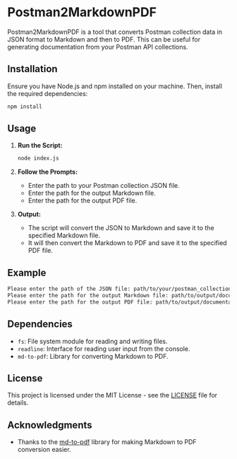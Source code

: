# Postman2MarkdownPDF

Postman2MarkdownPDF is a tool that converts Postman collection data in JSON format to Markdown and then to PDF. This can be useful for generating documentation from your Postman API collections.

## Installation

Ensure you have Node.js and npm installed on your machine. Then, install the required dependencies:

```bash
npm install
```

## Usage

1. **Run the Script:**

   ```bash
   node index.js
   ```

2. **Follow the Prompts:**

   - Enter the path to your Postman collection JSON file.
   - Enter the path for the output Markdown file.
   - Enter the path for the output PDF file.

3. **Output:**

   - The script will convert the JSON to Markdown and save it to the specified Markdown file.
   - It will then convert the Markdown to PDF and save it to the specified PDF file.

## Example

```bash
Please enter the path of the JSON file: path/to/your/postman_collection.json
Please enter the path for the output Markdown file: path/to/output/documentation.md
Please enter the path for the output PDF file: path/to/output/documentation.pdf
```

## Dependencies

- `fs`: File system module for reading and writing files.
- `readline`: Interface for reading user input from the console.
- `md-to-pdf`: Library for converting Markdown to PDF.

## License

This project is licensed under the MIT License - see the [LICENSE](LICENSE) file for details.

## Acknowledgments

- Thanks to the [md-to-pdf](https://www.npmjs.com/package/md-to-pdf) library for making Markdown to PDF conversion easier.